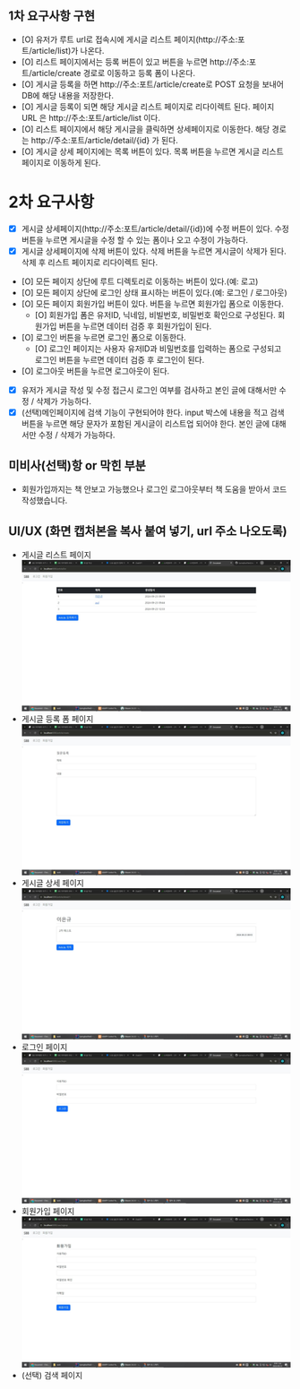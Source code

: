 ## 1차 요구사항 구현
- [O] 유저가 루트 url로 접속시에 게시글 리스트 페이지(http://주소:포트/article/list)가 나온다.
- [O] 리스트 페이지에서는 등록 버튼이 있고 버튼을 누르면 http://주소:포트/article/create 경로로 이동하고 등록 폼이 나온다.
- [O] 게시글 등록을 하면 http://주소:포트/article/create로 POST 요청을 보내어 DB에 해당 내용을 저장한다.
- [O] 게시글 등록이 되면 해당 게시글 리스트 페이지로 리다이렉트 된다. 페이지 URL 은 http://주소:포트/article/list 이다.
- [O] 리스트 페이지에서 해당 게시글을 클릭하면 상세페이지로 이동한다. 해당 경로는 http://주소:포트/article/detail/{id} 가 된다.
- [O] 게시글 상세 페이지에는 목록 버튼이 있다. 목록 버튼을 누르면 게시글 리스트 페이지로 이동하게 된다.

# 2차 요구사항
- [X] 게시글 상세페이지(http://주소:포트/article/detail/{id})에 수정 버튼이 있다. 수정 버튼을 누르면 게시글을 수정 할 수 있는 폼이나 오고 수정이 가능하다.
- [X] 게시글 상세페이지에 삭제 버튼이 있다. 삭제 버튼을 누르면 게시글이 삭제가 된다. 삭제 후 리스트 페이지로 리다이렉트 된다.
- [O] 모든 페이지 상단에 루트 디렉토리로 이동하는 버튼이 있다.(예: 로고)
- [O] 모든 페이지 상단에 로그인 상태 표시하는 버튼이 있다.(예: 로그인 / 로그아웃)
- [O] 모든 페이지 회원가입 버튼이 있다. 버튼을 누르면 회원가입 폼으로 이동한다.
  - [O] 회원가입 폼은 유저ID, 닉네임, 비빌번호, 비밀번호 확인으로 구성된다. 회원가입 버튼을 누르면 데이터 검증 후 회원가입이 된다.
- [O] 로그인 버튼을 누르면 로그인 폼으로 이동한다.
  - [O] 로그인 페이지는 사용자 유저ID과 비밀번호를 입력하는 폼으로 구성되고 로그인 버튼을 누르면 데이터 검증 후 로그인이 된다.
- [O] 로그아웃 버튼을 누르면 로그아웃이 된다.
- [X] 유저가 게시글 작성 및 수정  접근시 로그인 여부를 검사하고 본인 글에 대해서만 수정 / 삭제가 가능하다.
- [X] (선택)메인페이지에 검색 기능이 구현되어야 한다. input 박스에 내용을 적고 검색 버튼을 누르면 해당 문자가 포함된 게시글이 리스트업 되어야 한다.
  본인 글에 대해서만 수정 / 삭제가 가능하다.

## 미비사(선택)항 or 막힌 부분
- 회원가입까지는 책 안보고 가능했으나 로그인 로그아웃부터 책 도움을 받아서 코드 작성했습니다.

## UI/UX (화면 캡처본을 복사 붙여 넣기, url 주소 나오도록)
- 게시글 리스트 페이지![img.png](img.png)
- 게시글 등록 폼 페이지![img_1.png](img_1.png)
- 게시글 상세 페이지![img_2.png](img_2.png)
- 로그인 페이지![img_3.png](img_3.png)
- 회원가입 페이지![img_4.png](img_4.png)
- (선택) 검색 페이지